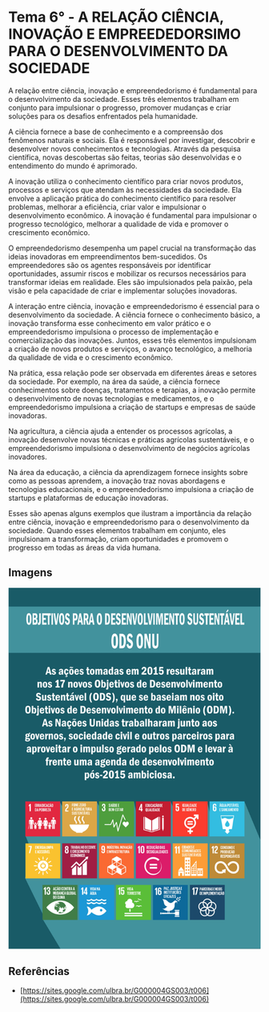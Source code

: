 # Tema 6° - A RELAÇÃO CIÊNCIA, INOVAÇÃO E EMPREEDEDORSIMO PARA O DESENVOLVIMENTO DA SOCIEDADE

A relação entre ciência, inovação e empreendedorismo é fundamental para o desenvolvimento da sociedade. Esses três elementos trabalham em conjunto para impulsionar o progresso, promover mudanças e criar soluções para os desafios enfrentados pela humanidade.

A ciência fornece a base de conhecimento e a compreensão dos fenômenos naturais e sociais. Ela é responsável por investigar, descobrir e desenvolver novos conhecimentos e tecnologias. Através da pesquisa científica, novas descobertas são feitas, teorias são desenvolvidas e o entendimento do mundo é aprimorado.

A inovação utiliza o conhecimento científico para criar novos produtos, processos e serviços que atendam às necessidades da sociedade. Ela envolve a aplicação prática do conhecimento científico para resolver problemas, melhorar a eficiência, criar valor e impulsionar o desenvolvimento econômico. A inovação é fundamental para impulsionar o progresso tecnológico, melhorar a qualidade de vida e promover o crescimento econômico.

O empreendedorismo desempenha um papel crucial na transformação das ideias inovadoras em empreendimentos bem-sucedidos. Os empreendedores são os agentes responsáveis por identificar oportunidades, assumir riscos e mobilizar os recursos necessários para transformar ideias em realidade. Eles são impulsionados pela paixão, pela visão e pela capacidade de criar e implementar soluções inovadoras.

A interação entre ciência, inovação e empreendedorismo é essencial para o desenvolvimento da sociedade. A ciência fornece o conhecimento básico, a inovação transforma esse conhecimento em valor prático e o empreendedorismo impulsiona o processo de implementação e comercialização das inovações. Juntos, esses três elementos impulsionam a criação de novos produtos e serviços, o avanço tecnológico, a melhoria da qualidade de vida e o crescimento econômico.

Na prática, essa relação pode ser observada em diferentes áreas e setores da sociedade. Por exemplo, na área da saúde, a ciência fornece conhecimentos sobre doenças, tratamentos e terapias, a inovação permite o desenvolvimento de novas tecnologias e medicamentos, e o empreendedorismo impulsiona a criação de startups e empresas de saúde inovadoras.

Na agricultura, a ciência ajuda a entender os processos agrícolas, a inovação desenvolve novas técnicas e práticas agrícolas sustentáveis, e o empreendedorismo impulsiona o desenvolvimento de negócios agrícolas inovadores.

Na área da educação, a ciência da aprendizagem fornece insights sobre como as pessoas aprendem, a inovação traz novas abordagens e tecnologias educacionais, e o empreendedorismo impulsiona a criação de startups e plataformas de educação inovadoras.

Esses são apenas alguns exemplos que ilustram a importância da relação entre ciência, inovação e empreendedorismo para o desenvolvimento da sociedade. Quando esses elementos trabalham em conjunto, eles impulsionam a transformação, criam oportunidades e promovem o progresso em todas as áreas da vida humana.

## Imagens

![Alt text](./../assets/summaries/6/1.png)

## Referências

- [https://sites.google.com/ulbra.br/G000004GS003/t006](https://sites.google.com/ulbra.br/G000004GS003/t006)
